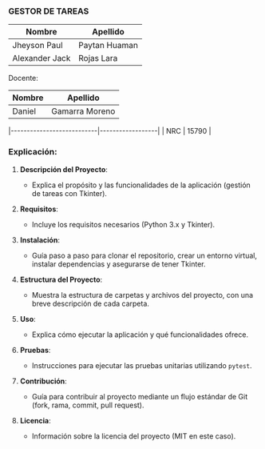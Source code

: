 
### GESTOR DE TAREAS

| Nombre                          | Apellido          |
|----------------------------------|-------------------|
| Jheyson Paul      |       Paytan Huaman            |
| Alexander Jack       | Rojas Lara                  |

Docente: 

| Nombre                    | Apellido         |
|---------------------------|------------------|
| Daniel       |      Gamarra Moreno            |


|---------------------------|------------------|
| NRC         | 15790          |




### Explicación:

1. **Descripción del Proyecto**:
   - Explica el propósito y las funcionalidades de la aplicación (gestión de tareas con Tkinter).

2. **Requisitos**:
   - Incluye los requisitos necesarios (Python 3.x y Tkinter).

3. **Instalación**:
   - Guía paso a paso para clonar el repositorio, crear un entorno virtual, instalar dependencias y asegurarse de tener Tkinter.

4. **Estructura del Proyecto**:
   - Muestra la estructura de carpetas y archivos del proyecto, con una breve descripción de cada carpeta.

5. **Uso**:
   - Explica cómo ejecutar la aplicación y qué funcionalidades ofrece.

6. **Pruebas**:
   - Instrucciones para ejecutar las pruebas unitarias utilizando `pytest`.

7. **Contribución**:
   - Guía para contribuir al proyecto mediante un flujo estándar de Git (fork, rama, commit, pull request).

8. **Licencia**:
   - Información sobre la licencia del proyecto (MIT en este caso).




